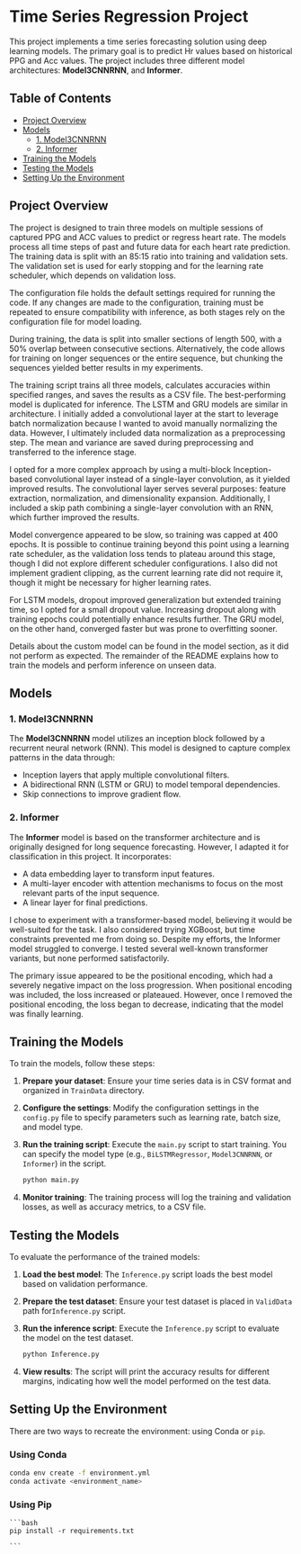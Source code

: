 # Time Series Regression Project

This project implements a time series forecasting solution using deep learning models. The primary goal is to predict Hr values based on historical PPG and Acc values. The project includes three different model architectures: **Model3CNNRNN**, and **Informer**.


## Table of Contents
- [Project Overview](#project-overview)
- [Models](#models)
  - [1. Model3CNNRNN](#1-model3cnn)
  - [2. Informer](#2-informer)
- [Training the Models](#training-the-models)
- [Testing the Models](#testing-the-models)
- [Setting Up the Environment](#Setting-Up-the-Environment)

## Project Overview

The project is designed to train three models on multiple sessions of captured PPG and ACC values to predict or regress heart rate. The models process all time steps of past and future data for each heart rate prediction. The training data is split with an 85:15 ratio into training and validation sets. The validation set is used for early stopping and for the learning rate scheduler, which depends on validation loss.

The configuration file holds the default settings required for running the code. If any changes are made to the configuration, training must be repeated to ensure compatibility with inference, as both stages rely on the configuration file for model loading.

During training, the data is split into smaller sections of length 500, with a 50% overlap between consecutive sections. Alternatively, the code allows for training on longer sequences or the entire sequence, but chunking the sequences yielded better results in my experiments.

The training script trains all three models, calculates accuracies within specified ranges, and saves the results as a CSV file. The best-performing model is duplicated for inference. The LSTM and GRU models are similar in architecture. I initially added a convolutional layer at the start to leverage batch normalization because I wanted to avoid manually normalizing the data. However, I ultimately included data normalization as a preprocessing step. The mean and variance are saved during preprocessing and transferred to the inference stage.

I opted for a more complex approach by using a multi-block Inception-based convolutional layer instead of a single-layer convolution, as it yielded improved results. The convolutional layer serves several purposes: feature extraction, normalization, and dimensionality expansion. Additionally, I included a skip path combining a single-layer convolution with an RNN, which further improved the results.

Model convergence appeared to be slow, so training was capped at 400 epochs. It is possible to continue training beyond this point using a learning rate scheduler, as the validation loss tends to plateau around this stage, though I did not explore different scheduler configurations. I also did not implement gradient clipping, as the current learning rate did not require it, though it might be necessary for higher learning rates.

For LSTM models, dropout improved generalization but extended training time, so I opted for a small dropout value. Increasing dropout along with training epochs could potentially enhance results further. The GRU model, on the other hand, converged faster but was prone to overfitting sooner.

Details about the custom model can be found in the model section, as it did not perform as expected. The remainder of the README explains how to train the models and perform inference on unseen data.

## Models


### 1. Model3CNNRNN
The **Model3CNNRNN** model utilizes an inception block followed by a recurrent neural network (RNN). This model is designed to capture complex patterns in the data through:
- Inception layers that apply multiple convolutional filters.
- A bidirectional RNN (LSTM or GRU) to model temporal dependencies.
- Skip connections to improve gradient flow.

### 2. Informer

The **Informer** model is based on the transformer architecture and is originally designed for long sequence forecasting. However, I adapted it for classification in this project. It incorporates:
- A data embedding layer to transform input features.
- A multi-layer encoder with attention mechanisms to focus on the most relevant parts of the input sequence.
- A linear layer for final predictions.

I chose to experiment with a transformer-based model, believing it would be well-suited for the task. I also considered trying XGBoost, but time constraints prevented me from doing so. Despite my efforts, the Informer model struggled to converge. I tested several well-known transformer variants, but none performed satisfactorily.

The primary issue appeared to be the positional encoding, which had a severely negative impact on the loss progression. When positional encoding was included, the loss increased or plateaued. However, once I removed the positional encoding, the loss began to decrease, indicating that the model was finally learning.

## Training the Models

To train the models, follow these steps:

1. **Prepare your dataset**: Ensure your time series data is in CSV format and organized in `TrainData` directory.

2. **Configure the settings**: Modify the configuration settings in the `config.py` file to specify parameters such as learning rate, batch size, and model type.

3. **Run the training script**: Execute the `main.py` script to start training. You can specify the model type (e.g., `BiLSTMRegressor`, `Model3CNNRNN`, or `Informer`) in the script.

   ```bash
   python main.py
   ```

4. **Monitor training**: The training process will log the training and validation losses, as well as accuracy metrics, to a CSV file.

## Testing the Models

To evaluate the performance of the trained models:

1. **Load the best model**: The `Inference.py` script loads the best model based on validation performance.

2. **Prepare the test dataset**: Ensure your test dataset is placed in `ValidData` path for`Inference.py` script.

3. **Run the inference script**: Execute the `Inference.py` script to evaluate the model on the test dataset.

   ```bash
   python Inference.py
   ```

4. **View results**: The script will print the accuracy results for different margins, indicating how well the model performed on the test data.

## Setting Up the Environment

There are two ways to recreate the environment: using Conda or `pip`.

### Using Conda
   ```bash
   conda env create -f environment.yml
   conda activate <environment_name>
   ```
### Using Pip
    ```bash
    pip install -r requirements.txt

    ```
